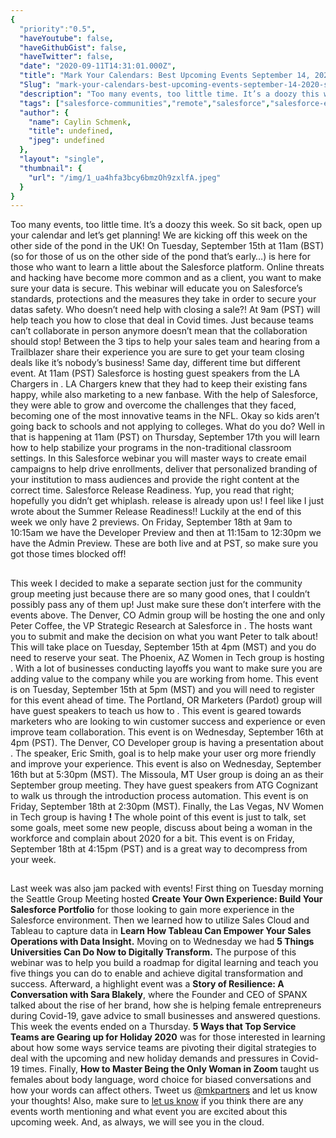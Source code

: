```yaml
---
{
  "priority":"0.5",
  "haveYoutube": false,
  "haveGithubGist": false,
  "haveTwitter": false,
  "date": "2020-09-11T14:31:01.000Z",
  "title": "Mark Your Calendars: Best Upcoming Events September 14, 2020 — September 18, 2020",
  "Slug": "mark-your-calendars-best-upcoming-events-september-14-2020-september-18-2020",
  "description": "Too many events, too little time. It’s a doozy this week. So sit back, open up your calendar and let’s get planning!.",
  "tags": ["salesforce-communities","remote","salesforce","salesforce-event","wfh"],
  "author": {
    "name": Caylin Schmenk,
    "title": undefined,
    "jpeg": undefined
  },
  "layout": "single",
  "thumbnail": {
    "url": "/img/1_ua4hfa3bcy6bmzOh9zxlfA.jpeg"
  }
}
---
```

Too many events, too little time. It’s a doozy this week. So sit back, open up your calendar and let’s get planning!
We are kicking off this week on the other side of the pond in the UK! On Tuesday, September 15th at 11am (BST) (so for those of us on the other side of the pond that’s early…) [](https://www.salesforce.com/uk/form/sfdo/sfdo/safe-secure-salesforce-platform/) is here for those who want to learn a little about the Salesforce platform. Online threats and hacking have become more common and as a client, you want to make sure your data is secure. This webinar will educate you on Salesforce’s standards, protections and the measures they take in order to secure your datas safety.
Who doesn’t need help with closing a sale?! At 9am (PST) [](https://news.mkpartners.com/WebinarEnlist) will help teach you how to close that deal in Covid times. Just because teams can’t collaborate in person anymore doesn’t mean that the collaboration should stop! Between the 3 tips to help your sales team and hearing from a Trailblazer share their experience you are sure to get your team closing deals like it’s nobody’s business!
Same day, different time but different event. At 11am (PST) Salesforce is hosting guest speakers from the LA Chargers in [](https://www.salesforce.com/form/events/webinars/form-rss/2628596). LA Chargers knew that they had to keep their existing fans happy, while also marketing to a new fanbase. With the help of Salesforce, they were able to grow and overcome the challenges that they faced, becoming one of the most innovative teams in the NFL.
Okay so kids aren’t going back to schools and not applying to colleges. What do you do? Well in [](https://www.salesforce.com/form/sfdo/edu/new-recruitment-marketing-learners/) that is happening at 11am (PST) on Thursday, September 17th you will learn how to help stabilize your programs in the non-traditional classroom settings. In this Salesforce webinar you will master ways to create email campaigns to help drive enrollments, deliver that personalized branding of your institution to mass audiences and provide the right content at the correct time.
Salesforce Release Readiness. Yup, you read that right; hopefully you didn’t get whiplash. [](https://www.salesforce.com/form/event/release-readiness-winter-21/?source=Calendar) release is already upon us! I feel like I just wrote about the Summer Release Readiness!! Luckily at the end of this week we only have 2 previews. On Friday, September 18th at 9am to 10:15am we have the Developer Preview and then at 11:15am to 12:30pm we have the Admin Preview. These are both live and at PST, so make sure you got those times blocked off!

## 

This week I decided to make a separate section just for the community group meeting just because there are so many good ones, that I couldn’t possibly pass any of them up! Just make sure these don’t interfere with the events above.
The Denver, CO Admin group will be hosting the one and only Peter Coffee, the VP Strategic Research at Salesforce in [](https://trailblazercommunitygroups.com/events/details/salesforce-salesforce-admin-group-denver-united-states-presents-peter-coffee-on-you-decide-exploring-your-top-five-questions-about-winning-in-the-next-normal/). The hosts want you to submit and make the decision on what you want Peter to talk about! This will take place on Tuesday, September 15th at 4pm (MST) and you do need to reserve your seat.
The Phoenix, AZ Women in Tech group is hosting [](https://trailblazercommunitygroups.com/events/details/salesforce-salesforce-women-in-tech-group-phoenix-united-states-presents-maximum-impact-minimum-expense-with-alyssa-abbey/). With a lot of businesses conducting layoffs you want to make sure you are adding value to the company while you are working from home. This event is on Tuesday, September 15th at 5pm (MST) and you will need to register for this event ahead of time.
The Portland, OR Marketers (Pardot) group will have guest speakers to teach us how to [](https://trailblazercommunitygroups.com/events/details/salesforce-salesforce-marketer-group-pardot-portland-united-states-presents-use-marketing-automation-to-scale-client-success/). This event is geared towards marketers who are looking to win customer success and experience or even improve team collaboration. This event is on Wednesday, September 16th at 4pm (PST).
The Denver, CO Developer group is having a presentation about [](https://trailblazercommunitygroups.com/events/details/salesforce-salesforce-developer-group-denver-united-states-presents-10-ways-to-get-creative-with-lightning-components/). The speaker, Eric Smith, goal is to help make your user org more friendly and improve your experience. This event is also on Wednesday, September 16th but at 5:30pm (MST).
The Missoula, MT User group is doing an [](https://trailblazercommunitygroups.com/events/details/salesforce-salesforce-user-group-missoula-united-states-presents-missoula-mt-salesforce-user-group-september-meeting-intro-to-process-builders-2020-09-18/) as their September group meeting. They have guest speakers from ATG Cognizant to walk us through the introduction process automation. This event is on Friday, September 18th at 2:30pm (MST).
Finally, the Las Vegas, NV Women in Tech group is having [](https://trailblazercommunitygroups.com/events/details/salesforce-salesforce-women-in-tech-group-las-vegas-united-states-presents-las-vegas-women-connect/)**!** The whole point of this event is just to talk, set some goals, meet some new people, discuss about being a woman in the workforce and complain about 2020 for a bit. This event is on Friday, September 18th at 4:15pm (PST) and is a great way to decompress from your week.

## 

Last week was also jam packed with events! First thing on Tuesday morning the Seattle Group Meeting hosted **Create Your Own Experience: Build Your Salesforce Portfolio** for those looking to gain more experience in the Salesforce environment. Then we learned how to utilize Sales Cloud and Tableau to capture data in **Learn How Tableau Can Empower Your Sales Operations with Data Insight.** Moving on to Wednesday we had **5 Things Universities Can Do Now to Digitally Transform.** The purpose of this webinar was to help you build a roadmap for digital learning and teach you five things you can do to enable and achieve digital transformation and success. Afterward, a highlight event was a **Story of Resilience: A Conversation with Sara Blakely**, where the Founder and CEO of SPANX talked about the rise of her brand, how she is helping female entrepreneurs during Covid-19, gave advice to small businesses and answered questions.
This week the events ended on a Thursday. **5 Ways that Top Service Teams are Gearing up for Holiday 2020** was for those interested in learning about how some ways service teams are pivoting their digital strategies to deal with the upcoming and new holiday demands and pressures in Covid-19 times. Finally, **How to Master Being the Only Woman in Zoom** taught us females about body language, word choice for biased conversations and how your words can affect others. Tweet us [@mkpartners](http://www.twitter.com/mkpartners) and let us know your thoughts!
Also, make sure to [let us know](http://www.mkpartners.com) if you think there are any events worth mentioning and what event you are excited about this upcoming week. And, as always, we will see you in the cloud.
